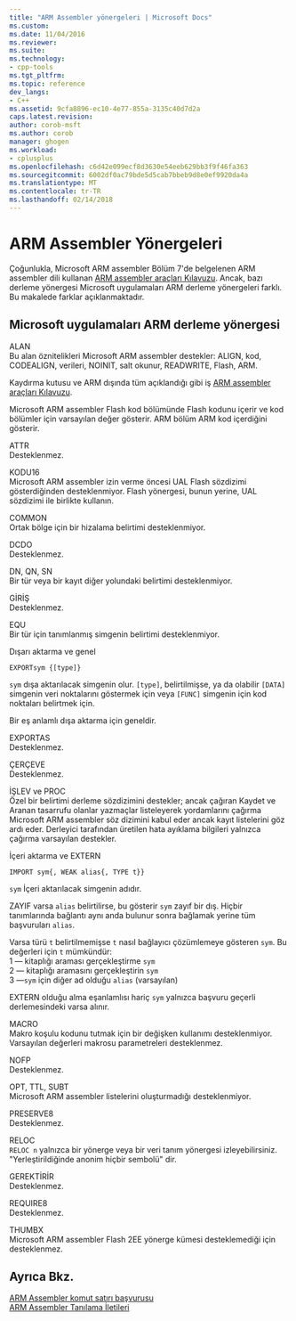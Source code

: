 ```yaml
---
title: "ARM Assembler yönergeleri | Microsoft Docs"
ms.custom: 
ms.date: 11/04/2016
ms.reviewer: 
ms.suite: 
ms.technology:
- cpp-tools
ms.tgt_pltfrm: 
ms.topic: reference
dev_langs:
- C++
ms.assetid: 9cfa8896-ec10-4e77-855a-3135c40d7d2a
caps.latest.revision: 
author: corob-msft
ms.author: corob
manager: ghogen
ms.workload:
- cplusplus
ms.openlocfilehash: c6d42e099ecf8d3630e54eeb629bb3f9f46fa363
ms.sourcegitcommit: 6002df0ac79bde5d5cab7bbeb9d8e0ef9920da4a
ms.translationtype: MT
ms.contentlocale: tr-TR
ms.lasthandoff: 02/14/2018
---
```

# <a name="arm-assembler-directives"></a>ARM Assembler Yönergeleri
Çoğunlukla, Microsoft ARM assembler Bölüm 7'de belgelenen ARM assembler dili kullanan [ARM assembler araçları Kılavuzu](http://go.microsoft.com/fwlink/p/?linkid=246102). Ancak, bazı derleme yönergesi Microsoft uygulamaları ARM derleme yönergeleri farklı. Bu makalede farklar açıklanmaktadır.  
  
## <a name="microsoft-implementations-of-arm-assembly-directives"></a>Microsoft uygulamaları ARM derleme yönergesi  
 ALAN  
 Bu alan öznitelikleri Microsoft ARM assembler destekler: ALIGN, kod, CODEALIGN, verileri, NOINIT, salt okunur, READWRITE, Flash, ARM.  
  
 Kaydırma kutusu ve ARM dışında tüm açıklandığı gibi iş [ARM assembler araçları Kılavuzu](http://go.microsoft.com/fwlink/p/?linkid=246102).  
  
 Microsoft ARM assembler Flash kod bölümünde Flash kodunu içerir ve kod bölümler için varsayılan değer gösterir.  ARM bölüm ARM kod içerdiğini gösterir.  
  
 ATTR  
 Desteklenmez.  
  
 KODU16  
 Microsoft ARM assembler izin verme öncesi UAL Flash sözdizimi gösterdiğinden desteklenmiyor.  Flash yönergesi, bunun yerine, UAL sözdizimi ile birlikte kullanın.  
  
 COMMON  
 Ortak bölge için bir hizalama belirtimi desteklenmiyor.  
  
 DCDO  
 Desteklenmez.  
  
 DN, QN, SN  
 Bir tür veya bir kayıt diğer yolundaki belirtimi desteklenmiyor.  
  
 GİRİŞ  
 Desteklenmez.  
  
 EQU  
 Bir tür için tanımlanmış simgenin belirtimi desteklenmiyor.  
  
 Dışarı aktarma ve genel  
 ```  
EXPORTsym {[type]}  
```  
  
 `sym` dışa aktarılacak simgenin olur.  `[type]`, belirtilmişse, ya da olabilir `[DATA]` simgenin veri noktalarını göstermek için veya `[FUNC]` simgenin için kod noktaları belirtmek için.  
  
 Bir eş anlamlı dışa aktarma için geneldir.  
  
 EXPORTAS  
 Desteklenmez.  
  
 ÇERÇEVE  
 Desteklenmez.  
  
 İŞLEV ve PROC  
 Özel bir belirtimi derleme sözdizimini destekler; ancak çağıran Kaydet ve Aranan tasarrufu olanlar yazmaçlar listeleyerek yordamlarını çağırma Microsoft ARM assembler söz dizimini kabul eder ancak kayıt listelerini göz ardı eder.  Derleyici tarafından üretilen hata ayıklama bilgileri yalnızca çağırma varsayılan destekler.  
  
 İçeri aktarma ve EXTERN  
 ```  
IMPORT sym{, WEAK alias{, TYPE t}}  
```  
  
 `sym` İçeri aktarılacak simgenin adıdır.  
  
 ZAYIF varsa `alias` belirtilirse, bu gösterir `sym` zayıf bir dış. Hiçbir tanımlarında bağlantı aynı anda bulunur sonra bağlamak yerine tüm başvuruları `alias`.  
  
 Varsa türü `t` belirtilmemişse `t` nasıl bağlayıcı çözümlemeye gösteren `sym`.  Bu değerleri için `t` mümkündür:   
1 — kitaplığı araması gerçekleştirme `sym`  
2 — kitaplığı aramasını gerçekleştirin `sym`  
3 —`sym` için diğer ad olduğu `alias` (varsayılan)  
  
 EXTERN olduğu alma eşanlamlısı hariç `sym` yalnızca başvuru geçerli derlemesindeki varsa alınır.  
  
 MACRO  
 Makro koşulu kodunu tutmak için bir değişken kullanımı desteklenmiyor. Varsayılan değerleri makrosu parametreleri desteklenmez.  
  
 NOFP  
 Desteklenmez.  
  
 OPT, TTL, SUBT  
 Microsoft ARM assembler listelerini oluşturmadığı desteklenmiyor.  
  
 PRESERVE8  
 Desteklenmez.  
  
 RELOC  
 `RELOC n` yalnızca bir yönerge veya bir veri tanım yönergesi izleyebilirsiniz. "Yerleştirildiğinde anonim hiçbir sembolü" dir.  
  
 GEREKTİRİR  
 Desteklenmez.  
  
 REQUIRE8  
 Desteklenmez.  
  
 THUMBX  
 Microsoft ARM assembler Flash 2EE yönerge kümesi desteklemediği için desteklenmez.  
  
## <a name="see-also"></a>Ayrıca Bkz.  
 [ARM Assembler komut satırı başvurusu](../../assembler/arm/arm-assembler-command-line-reference.md)   
 [ARM Assembler Tanılama İletileri](../../assembler/arm/arm-assembler-diagnostic-messages.md)